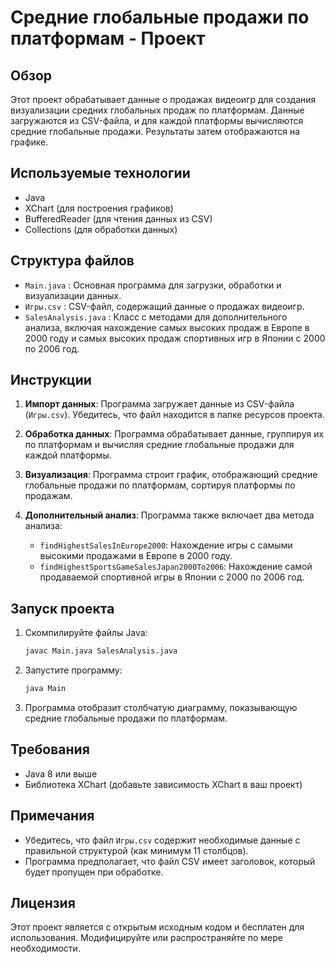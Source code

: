 
# Средние глобальные продажи по платформам - Проект

## Обзор
Этот проект обрабатывает данные о продажах видеоигр для создания визуализации средних глобальных продаж по платформам. Данные загружаются из CSV-файла, и для каждой платформы вычисляются средние глобальные продажи. Результаты затем отображаются на графике.

## Используемые технологии
- Java
- XChart (для построения графиков)
- BufferedReader (для чтения данных из CSV)
- Collections (для обработки данных)

## Структура файлов
- `Main.java` : Основная программа для загрузки, обработки и визуализации данных.
- `Игры.csv` : CSV-файл, содержащий данные о продажах видеоигр.
- `SalesAnalysis.java` : Класс с методами для дополнительного анализа, включая нахождение самых высоких продаж в Европе в 2000 году и самых высоких продаж спортивных игр в Японии с 2000 по 2006 год.

## Инструкции

1. **Импорт данных**: Программа загружает данные из CSV-файла (`Игры.csv`). Убедитесь, что файл находится в папке ресурсов проекта.

2. **Обработка данных**: Программа обрабатывает данные, группируя их по платформам и вычисляя средние глобальные продажи для каждой платформы.

3. **Визуализация**: Программа строит график, отображающий средние глобальные продажи по платформам, сортируя платформы по продажам.

4. **Дополнительный анализ**: Программа также включает два метода анализа:
   - `findHighestSalesInEurope2000`: Нахождение игры с самыми высокими продажами в Европе в 2000 году.
   - `findHighestSportsGameSalesJapan2000To2006`: Нахождение самой продаваемой спортивной игры в Японии с 2000 по 2006 год.

## Запуск проекта

1. Скомпилируйте файлы Java:

   ```bash
   javac Main.java SalesAnalysis.java
   ```

2. Запустите программу:

   ```bash
   java Main
   ```

3. Программа отобразит столбчатую диаграмму, показывающую средние глобальные продажи по платформам.

## Требования

- Java 8 или выше
- Библиотека XChart (добавьте зависимость XChart в ваш проект)

## Примечания
- Убедитесь, что файл `Игры.csv` содержит необходимые данные с правильной структурой (как минимум 11 столбцов).
- Программа предполагает, что файл CSV имеет заголовок, который будет пропущен при обработке.

## Лицензия
Этот проект является с открытым исходным кодом и бесплатен для использования. Модифицируйте или распространяйте по мере необходимости.
